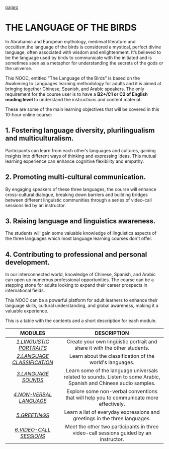 
[pajaro](/images/bird_portada.png)

# THE LANGUAGE OF THE BIRDS

In Abrahamic and European mythology, medieval literature and occultism,the language of the birds is considered a mystical, perfect divine language, often associated with wisdom and enlightenment. It’s believed to be the language used by birds to communicate with the initiated and is sometimes seen as a metaphor for understanding the secrets of the gods or the universe.

This NOOC, entitled "The Language of the Birds" is based on the Awakening to Languages learning methodology for adults and it is aimed at bringing together Chinese, Spanish, and Arabic speakers. The only requirement for the course user is to have a **B2+/C1 or C2 of English reading level** to understand the instructions and content material.  

These are some of the main learning objectives that will be covered in this 10-hour online course:

## 1. Fostering language diversity, plurilingualism and multiculturalism.

Participants can learn from each other’s languages and cultures, gaining insights into different ways of thinking and expressing ideas. This mutual learning experience can enhance cognitive flexibility and empathy.

## 2. Promoting multi-cultural communication.

By engaging speakers of these three languages, the course will enhance cross-cultural dialogue, breaking down barriers and building bridges between different linguistic communities through a series of video-call sessions led by an instructor. 

## 3. Raising language and linguistics awareness.

The students will gain some valuable knowledge of linguistics aspects of the three languages which most language learning courses don't offer. 

## 4. Contributing to professional and personal development.

 In our interconnected world, knowledge of Chinese, Spanish, and Arabic can open up numerous professional opportunities. The course can be a stepping stone for adults looking to expand their career prospects in international fields.

This NOOC can be a powerful platform for adult learners to enhance their language skills, cultural understanding, and global awareness, making it a valuable experience.


 This is a table with the contents and a short description for each module. 

| **MODULES**                          | **DESCRIPTION** |
|:------------------------------------:|:---------------:|
| *[1.LINGUISTIC PORTRAITS](/01-M.%20LINGUISTIC%20PROFILES/)*      | Create your own lingüistic portrait and share it with the other students.      |
| *[2.LANGUAGE CLASSIFICATION](/02-M.%20LANGUAGE%20CLASSIFICATIONS/)*  | Learn about the classification of the world's languages. 
| *[3.LANGUAGE SOUNDS](/03-M.%20SOUNDS/)*      | Learn some of the language universals related to sounds. Listen to some Arabic, Spanish and Chinese audio samples.      |
| *[4.NON-VERBAL LANGUAGE](/04-M.%20NON-VERBAL%20LANGUAGE/)*      |Explore some non-verbal conventions that will help you to communicate more effectively.        |
| *[5.GREETINGS](/05-M.%20%20GREETINGS/)*      | Learn a list of everyday expressions and greetings in the three languages.      |
| *[6.VIDEO-CALL SESSIONS](/06-M.%20VIDEO-CALL%20SESSIONS/)*      | Meet the other two participants in three video-call sessions guided by an instructor.       |



 
